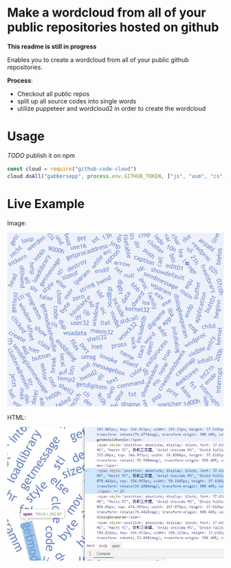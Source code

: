 # Make a wordcloud from all of your public repositories hosted on github
**This readme is still in progress**


Enables you to create a wordcloud from all of your public github repositories. 

**Process**:
+ Checkout all public repos
+ split up all source codes into single words
+ utilize puppeteer and wordcloud2 in order to create the wordcloud

# Usage

*TODO* publish it on npm

```js
const cloud = require("github-code-cloud")
cloud.doAll("gabbersepp", process.env.GITHUB_TOKEN, ["js", "asm", "cs", "ts", "java"]);
```

# Live Example

Image:

![](./assets/img.png)

HTML:

![](./assets/html-spans.jpg)


